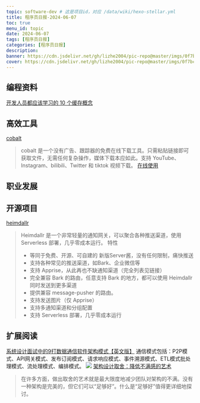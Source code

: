 ```yaml
---
topic: software-dev # 这是项目id，对应 /data/wiki/hexo-stellar.yml
title: 程序员日报-2024-06-07
toc: true
menu_id: topic
date: 2024-06-07
tags: [程序员日报]
categories: [程序员日报]
description: 
banner: https://cdn.jsdelivr.net/gh/lizhe2004/pic-repo@master/imgs/0f7bcefd4576c6036e2dcf2931f46fb8b365495ca8e10623890956e4e0759211.jpg
cover: https://cdn.jsdelivr.net/gh/lizhe2004/pic-repo@master/imgs/0f7bcefd4576c6036e2dcf2931f46fb8b365495ca8e10623890956e4e0759211.jpg
---
```

## 编程资料

[开发人员都应该学习的 10 个缓存概念](https://webcache.googleusercontent.com/search?q=cache:https://medium.com/javarevisited/10-caching-concepts-every-developer-should-learn-bfd2fedc76f8)


## 高效工具



[cobalt](https://github.com/imputnet/cobalt)
>cobalt 是一个没有广告、跟踪器的免费在线下载工具。只需粘贴链接即可获取文件，无需任何复杂操作，媒体下载本应如此。支持 YouTube、Instagram、bilibili、Twitter 和 tiktok 视频下载。 
[在线使用](https://cobalt.tools)

## 职业发展


## 开源项目
[heimdallr](https://github.com/LeslieLeung/heimdallr?tab=readme-ov-file)
>Heimdallr 是一个非常轻量的通知网关，可以聚合各种推送渠道，使用 Serverless 部署，几乎零成本运行。
>特性
>* 等同于免费、开源、可自建的 新版Server酱，没有任何限制，痛快推送
>* 支持各种常见的推送渠道，如Bark、企业微信等
>* 支持 Apprise，从此再也不缺通知渠道（完全列表见链接）
>* 完全兼容 Bark 的路由，任意支持 Bark 的地方，都可以使用 Heimdallr 同时发送到更多渠道
>* 提供兼容 message-pusher 的路由。
>* 支持发送图片（仅 Apprise）
>* 支持多通知渠道和分组配置
>* 支持 Serverless 部署，几乎零成本运行


## 扩展阅读
[系统设计面试中的9打数据通信软件架构模式【英文版】](https://webcache.googleusercontent.com/search?q=cache:https://medium.com/javarevisited/9-software-architecture-patterns-for-system-design-interviews-d76793592903)
通信模式包括：P2P模式、API网关模式、发布订阅模式、请求响应模式、事件溯源模式、ETL模式批处理模式、流处理模式、编排模式。
![](https://cdn.jsdelivr.net/gh/lizhe2004/pic-repo@master/imgs/1_3semWBqAx9HvcIQFkrCK2A.gif)
[架构设计取舍：降低不满感的艺术](https://www.infoq.com/articles/trade-offs-minimizing-unhappiness/?utm_source=twitter&utm_medium=link&utm_campaign=calendar)
>在许多方面，做出取舍的艺术就是最大限度地减少团队对架构的不满。没有一种架构是完美的，但它们可以“足够好”。什么是“足够好”值得更详细地探讨。
